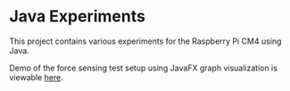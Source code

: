 # Java Experiments

This project contains various experiments for the Raspberry Pi CM4 using Java.

Demo of the force sensing test setup using JavaFX graph visualization is viewable [here](https://youtu.be/zg8_D2qqZ20).
